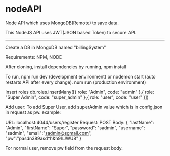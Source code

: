 # nodeAPI
Node API which uses MongoDB(Remote) to save data.

This NodeJS API uses JWT(JSON based Token) to secure API.

_____________________

Create a DB in MongoDB named "billingSystem"

Requirements:
NPM, NODE

After cloning, install dependencies by running,
  npm install

To run,
  npm run dev (development environment) or nodemon start (auto restarts API after every change).
  num run (production environment)


Insert roles
db.roles.insertMany([{ role: "Admin", code: "admin" },{ role: "Super Admin", code: "super_admin" },{ role: "user", code: "user" }])

Add user:
To add Super User, add superAdmin value which is in config.json in request as pw.
example:

URL: localhost:4044/users/register
Request: POST
Body:
{
  "lastName": "Admin",
  "firstName": "Super",
  "password": "sadmin",
  "username": "sadmin",
  "email":"sadmin@sgmail.com",
  "pw":"pasdn389asd*h&h9hJWU8"
}

For normal user, remove pw field from the request body.
